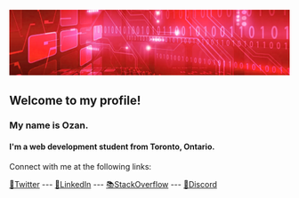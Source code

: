 ![hello!](ghbanner.png "github banner")

## Welcome to my profile!
<!--
Here are some ideas to get you started:
- 🔭 I’m currently working on ...
- 🌱 I’m currently learning ...
- 👯 I’m looking to collaborate on ...
- 🤔 I’m looking for help with ...
- 💬 Ask me about ...
- 📫 How to reach me: ...
- 😄 Pronouns: ...
- ⚡ Fun fact: ...
-->

### My name is Ozan. 
#### I'm a web development student from Toronto, Ontario.
Connect with me at the following links:

[🐤Twitter](https://twitter.com/ozanls) --- [🔗LinkedIn](https://www.linkedin.com/in/ozanlago/) --- [📚StackOverflow](https://stackoverflow.com/users/23215831/ozan) --- [🤖Discord](https://discordapp.com/users/ozan.ls/)
